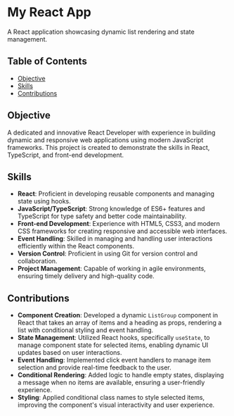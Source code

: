# My React App

A React application showcasing dynamic list rendering and state management.

## Table of Contents
- [Objective](#objective)
- [Skills](#skills)
- [Contributions](#contributions)

## Objective
A dedicated and innovative React Developer with experience in building dynamic and responsive web applications using modern JavaScript frameworks. This project is created to demonstrate the skills in React, TypeScript, and front-end development.

## Skills
- **React**: Proficient in developing reusable components and managing state using hooks.
- **JavaScript/TypeScript**: Strong knowledge of ES6+ features and TypeScript for type safety and better code maintainability.
- **Front-end Development**: Experience with HTML5, CSS3, and modern CSS frameworks for creating responsive and accessible web interfaces.
- **Event Handling**: Skilled in managing and handling user interactions efficiently within the React components.
- **Version Control**: Proficient in using Git for version control and collaboration.
- **Project Management**: Capable of working in agile environments, ensuring timely delivery and high-quality code.

## Contributions
- **Component Creation**: Developed a dynamic `ListGroup` component in React that takes an array of items and a heading as props, rendering a list with conditional styling and event handling.
- **State Management**: Utilized React hooks, specifically `useState`, to manage component state for selected items, enabling dynamic UI updates based on user interactions.
- **Event Handling**: Implemented click event handlers to manage item selection and provide real-time feedback to the user.
- **Conditional Rendering**: Added logic to handle empty states, displaying a message when no items are available, ensuring a user-friendly experience.
- **Styling**: Applied conditional class names to style selected items, improving the component's visual interactivity and user experience.
